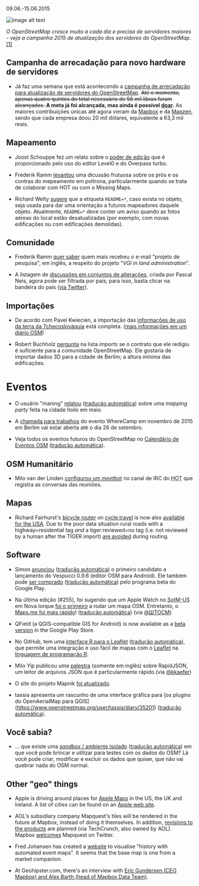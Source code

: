 09.06.-15.06.2015

![image alt text](http://blog.openstreetmap.de/wp-uploads//2015/06/donate-for-new-hardware-2015-640.png)

*O OpenStreetMap cresce muito a cada dia e precisa de servidores maiores - veja a campanha 2015 de atualização dos servidores do OpenStreetMap*. [[1]](#campanha-de-arrecadação-para-novo-hardware-de-servidores)

## Campanha de arrecadação para novo hardware de servidores

* Já faz uma semana que está acontecendo a [campanha de arrecadação para atualização de servidores do OpenStreetMap][campanha]. <del>Até o momento, apenas quatro quintos do total necessário de 56 mil libras foram alcançados.</del> **A meta já foi alcançada, mas ainda é possível [doar][campanha].** As maiores contribuições únicas até agora vieram da [Mapbox] e da [Mapzen], sendo que cada empresa doou 20 mil dólares, equivalente a 63,3 mil reais.

[campanha]: http://donate.openstreetmap.org/server2015/
[mapbox]: http://www.mapbox.com
[mapzen]: http://www.mapzen.com

## Mapeamento

* Joost Schouppe fez um relato sobre o [poder de edição](http://www.openstreetmap.org/user/joost%20schouppe/diary/35194) que é proporcionado pelo uso do editor Level0 e do Overpass turbo.

* Frederik Ramm [levantou](https://lists.openstreetmap.org/pipermail/talk/2015-June/073264.html) uma dicussão frutuosa sobre os prós e os contras do mepeamento em poltrona, particularmente quando se trata de colaborar com HOT ou com o Missing Maps.

* Richard Welty [sugere](https://lists.openstreetmap.org/pipermail/talk/2015-June/073253.html) que a etiqueta `README=*`, caso exista no objeto, seja usada para dar uma orientação a futuros mapeadores daquele objeto. Atualmente, `README=*` deve conter um aviso quando as fotos aéreas do local estão desatualizadas (por exemplo, com novas edificações ou com edificações demolidas).

## Comunidade

* Frederik Ramm [quer saber](https://lists.openstreetmap.org/pipermail/talk/2015-June/073251.html) quem mais recebeu o e-mail "projeto de pesquisa", em inglês, a respeito do projeto "_VGI in land administration_".

* A listagem de [discussões em conjuntos de alterações](http://resultmaps.neis-one.org/osm-discussions#2/33.0/-33.8), criada por Pascal Neis, agora pode ser filtrada por país; para isso, basta clicar na  bandeira do país ([via Twitter](https://twitter.com/pascal_n/status/610182326824341504)).

## Importações

* De acordo com Pavel Kwiecien, a importação das [informações de uso da terra da Tchecoslováquia](https://lists.openstreetmap.org/pipermail/talk-cz/2015-June/011971.html) está completa. ([mais informações em um diário OSM](https://www.openstreetmap.org/user/xkomczax/diary/35230))

* Robert Buchholz [pergunta](https://lists.openstreetmap.org/pipermail/imports/2015-June/003944.html) na lista _imports_ se o contrato que ele redigiu é suficiente para a comunidade OpenStreetMap. Ele gostaria de importar dados 3D para a cidade de Berlim; a altura mínima das edificações.

# Eventos

* O usuário "maning" [relatou](https://www.openstreetmap.org/user/maning/diary/35196) ([tradução automática](https://translate.google.com/translate?hl=pt-BR&sl=en&tl=pt&u=https%3A%2F%2Fwww.openstreetmap.org%2Fuser%2Fmaning%2Fdiary%2F35196)) sobre uma *mapping party* feita na cidade Iloilo em maio.

* A [chamada para trabalhos](http://wherecamp.de/cfp) do evento WhereCamp em novembro de 2015 em Berlim vai estar aberta até o dia 26 de setembro.

* Veja todos os eventos futuros do OpenStreetMap no [Calendário de Eventos OSM](https://wiki.openstreetmap.org/wiki/Current_events) ([tradução automática](https://translate.google.com/translate?hl=pt-BR&sl=en&tl=pt&u=https%3A%2F%2Fwiki.openstreetmap.org%2Fwiki%2FCurrent_events)).

## OSM Humanitário

* Milo van der Linden [configurou um *meetbot*](https://lists.openstreetmap.org/pipermail/hot/2015-June/009486.html) no canal de IRC do <abbr title="Time Humanitário do OpenStreetMap (Humanitarian OpenStreetMap Team)">HOT</abbr>  que registra as conversas das reuniões.

## Mapas

* Richard Fairhurst's [bicycle router](http://cycle.travel/map) on [cycle.travel](http://cycle.travel/) is now also [available for the USA](https://lists.openstreetmap.org/pipermail/talk-us/2015-June/014991.html). Due to the poor data situation rural roads with a highway=residential tag *and* a tiger:reviewed=no tag (i.e. not reviewed by a human after the TIGER import) [are avoided](http://cycle.travel/map/journey/13139) during routing.

## Software

* Simon [anunciou](http://www.openstreetmap.org/user/SimonPoole/diary/35190) ([tradução automática](https://translate.google.com/translate?hl=pt-BR&sl=en&tl=pt&u=http%3A%2F%2Fwww.openstreetmap.org%2Fuser%2FSimonPoole%2Fdiary%2F35190&sandbox=1)) o primeiro candidato a lançamento do Vespucci 0.9.6 (editor OSM para Android). Ele também pode [ser comprado](http://www.openstreetmap.org/user/SimonPoole/diary/35210) ([tradução automática](https://translate.google.com/translate?hl=pt-BR&sl=en&tl=pt&u=http%3A%2F%2Fwww.openstreetmap.org%2Fuser%2FSimonPoole%2Fdiary%2F35210&sandbox=1)) pelo programa beta do Google Play.

* Na última edição (#255), foi sugerido que um Apple Watch no <abbr title="Estado do Mapa - Estados Unidos (State of the Map - United States)">SotM-US</abbr> em Nova Iorque [foi o primeiro](https://twitter.com/OSM_Tech/status/607936023075680256) a rodar um mapa OSM.  Entretanto, o [Maps.me foi mais rápido](http://blog.maps.me/2015/05/mapsme-version-for-apple-watch-how-to.html)! ([tradução automática](https://translate.google.com/translate?hl=pt-BR&sl=en&tl=pt&u=http%3A%2F%2Fblog.maps.me%2F2015%2F05%2Fmapsme-version-for-apple-watch-how-to.html))   (via [@ШТОСМ](https://twitter.com/shtosm/status/608906204803440640))

* QField (a QGIS-compatible GIS for Android) is now available as a [beta version](http://www.opengis.ch/2015/06/15/qfield-in-the-wild/) in the Google Play Store.

* No GitHub, tem uma [interface R para o Leaflet](http://rstudio.github.io/leaflet/) ([tradução automática](https://translate.google.com/translate?hl=pt-BR&sl=en&tl=pt&u=http%3A%2F%2Frstudio.github.io%2Fleaflet%2F)), que permite uma integração e uso fácil de mapas com o [Leaflet](http://leafletjs.com/) na [linguagem de programação R](https://pt.wikipedia.org/wiki/R_%28linguagem_de_programa%C3%A7%C3%A3o%29).

* Milo Yip publicou uma [palestra](http://pt.slideshare.net/miloyip/how-to-write-the-fastest-json-parser-writer-in-the-world-20150328) (somente em inglês) sobre RapidJSON, um leitor de arquivos JSON que é particularmente rápido.(via [@kkaefer](https://twitter.com/kkaefer/status/610106126206636033))

* O site do projeto Mapnik [foi atualizado](http://mapnik.org/).

* tassia apresenta um rascunho de uma interface gráfica para [os plugins do OpenAerialMap para QGIS] (https://www.openstreetmap.org/user/tassia/diary/35201) ([tradução automática](https://translate.google.com/translate?hl=pt-BR&sl=en&tl=pt&u=https%3A%2F%2Fwww.openstreetmap.org%2Fuser%2Ftassia%2Fdiary%2F35201&sandbox=1)).

## Você sabia?

* ... que existe uma [*sandbox* / ambiente isolado](http://wiki.openstreetmap.org/wiki/Sandbox_for_editing) ([tradução automática](https://translate.google.com/translate?sl=en&tl=pt&js=y&prev=_t&hl=pt-BR&ie=UTF-8&u=http%3A%2F%2Fwiki.openstreetmap.org%2Fwiki%2FSandbox_for_editing)) em que você pode brincar e utilizar para testes com os dados do OSM? Lá você pode criar, modificar e excluir os dados que quiser, que não vai quebrar nada do OSM normal.

## Other "geo" things

* Apple is driving around places for [Apple Maps](http://www.macrumors.com/2015/06/17/apple-maps-vehicles-england-new-orleans/) in the US, the UK and Ireland. A list of cities can be found on an [Apple web site](http://maps.apple.com/vehicles/).

* AOL's subsidiary company Mapquest's tiles will be rendered in the future at Mapbox, instead of doing it themselves. In addition, [revisions to the products](http://techcrunch.com/2015/06/09/mapquest-confirms-mapbox-partnership/) are planned (via TechCrunch, also owned by AOL). Mapbox [welcomes](https://twitter.com/Mapbox/status/608290015924383744) Mapquest on Twitter.

* Fred Johansen has created a [website](http://blog.wikimedia.de/2015/05/30/visualizing-history-with-automated-event-maps/) to visualise "history with automated event maps". It seems that the base map is one from a market companion.

* At Geohipster.com, there's an interview with [Eric Gundersen (CEO Mapbox) and Alex Barth (head of Mapbox Data Team)](http://geohipster.com/2015/06/15/eric-gundersen-alex-barth-working-in-the-open-lets-us-meet-really-cool-people/).
